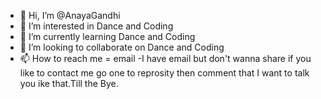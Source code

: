 - 👋 Hi, I’m @AnayaGandhi
- 👀 I’m interested in Dance and Coding
- 🌱 I’m currently learning Dance and Coding
- 💞️ I’m looking to collaborate on Dance and Coding
- 📫 How to reach me = email -I have email but don't wanna share if you like to contact me go one to reprosity then comment that I want to talk you ike that.Till the Bye.

<!---
AnayaGandhi/AnayaGandhi is a ✨ special ✨ repository because its `README.md` (this file) appears on your GitHub profile.
You can click the Preview link to take a look at your changes.
--->
